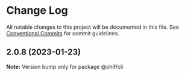 # Change Log

All notable changes to this project will be documented in this file.
See [Conventional Commits](https://conventionalcommits.org) for commit guidelines.

## 2.0.8 (2023-01-23)

**Note:** Version bump only for package @ohif/cli
